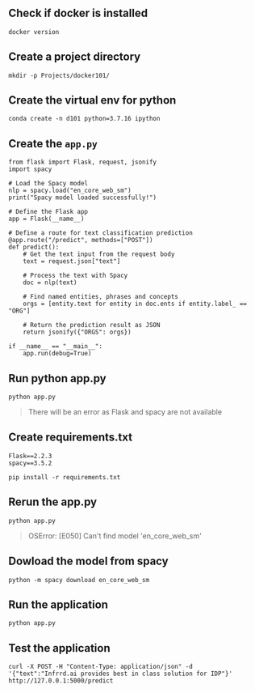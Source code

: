 ## Check if docker is installed
`docker version`

## Create a project directory
`mkdir -p Projects/docker101/`

## Create the virtual env for python
`conda create -n d101 python=3.7.16 ipython`

## Create the `app.py`
```
from flask import Flask, request, jsonify
import spacy

# Load the Spacy model
nlp = spacy.load("en_core_web_sm")
print("Spacy model loaded successfully!")

# Define the Flask app
app = Flask(__name__)

# Define a route for text classification prediction
@app.route("/predict", methods=["POST"])
def predict():
    # Get the text input from the request body
    text = request.json["text"]

    # Process the text with Spacy
    doc = nlp(text)

    # Find named entities, phrases and concepts
    orgs = [entity.text for entity in doc.ents if entity.label_ == "ORG"]

    # Return the prediction result as JSON
    return jsonify({"ORGS": orgs})

if __name__ == "__main__":
    app.run(debug=True)
```

## Run python app.py
`python app.py`

> There will be an error as Flask and spacy are not available


## Create requirements.txt
```
Flask==2.2.3
spacy==3.5.2
```

`pip install -r requirements.txt`

## Rerun the app.py
`python app.py`
> OSError: [E050] Can't find model 'en_core_web_sm'

## Dowload the model from spacy
`python -m spacy download en_core_web_sm`

## Run the application
`python app.py`

## Test the application 
```
curl -X POST -H "Content-Type: application/json" -d '{"text":"Infrrd.ai provides best in class solution for IDP"}' http://127.0.0.1:5000/predict
```
